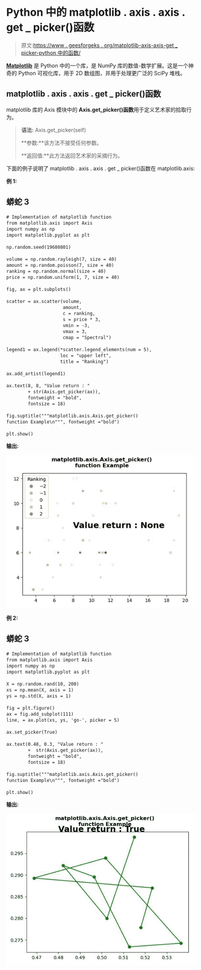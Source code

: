 # Python 中的 matplotlib . axis . axis . get _ picker()函数

> 原文:[https://www . geesforgeks . org/matplotlib-axis-axis-get _ picker-python 中的函数/](https://www.geeksforgeeks.org/matplotlib-axis-axis-get_picker-function-in-python/)

[**Matplotlib**](https://www.geeksforgeeks.org/python-introduction-matplotlib/) 是 Python 中的一个库，是 NumPy 库的数值-数学扩展。这是一个神奇的 Python 可视化库，用于 2D 数组图，并用于处理更广泛的 SciPy 堆栈。

## matplotlib . axis . axis . get _ picker()函数

matplotlib 库的 Axis 模块中的 **Axis.get_picker()函数**用于定义艺术家的拾取行为。

> **语法:** Axis.get_picker(self)
> 
> **参数:**该方法不接受任何参数。
> 
> **返回值:**此方法返回艺术家的采摘行为。

下面的例子说明了 matplotlib . axis . axis . get _ picker()函数在 matplotlib.axis:

**例 1:**

## 蟒蛇 3

```
# Implementation of matplotlib function
from matplotlib.axis import Axis
import numpy as np  
import matplotlib.pyplot as plt  

np.random.seed(19680801)  

volume = np.random.rayleigh(7, size = 40)  
amount = np.random.poisson(7, size = 40)  
ranking = np.random.normal(size = 40)  
price = np.random.uniform(1, 7, size = 40)  

fig, ax = plt.subplots()  

scatter = ax.scatter(volume,  
                     amount,  
                     c = ranking,  
                     s = price * 3,  
                     vmin = -3,   
                     vmax = 3,  
                     cmap = "Spectral")  

legend1 = ax.legend(*scatter.legend_elements(num = 5),  
                    loc = "upper left",  
                    title = "Ranking")  

ax.add_artist(legend1)  

ax.text(8, 8, "Value return : "
        + str(Axis.get_picker(ax)),  
        fontweight = "bold",  
        fontsize = 18) 

fig.suptitle("""matplotlib.axis.Axis.get_picker()
function Example\n""", fontweight ="bold")  

plt.show()
```

**输出:**

![](img/510d3e8d128bfb7f4585ca439d3bc5b1.png)

**例 2:**

## 蟒蛇 3

```
# Implementation of matplotlib function
from matplotlib.axis import Axis
import numpy as np  
import matplotlib.pyplot as plt  

X = np.random.rand(10, 200)  
xs = np.mean(X, axis = 1)  
ys = np.std(X, axis = 1)  

fig = plt.figure()  
ax = fig.add_subplot(111)  
line, = ax.plot(xs, ys, 'go-', picker = 5)  

ax.set_picker(True)  

ax.text(0.48, 0.3, "Value return : " 
        +  str(Axis.get_picker(ax)),  
        fontweight = "bold",  
        fontsize = 18)  

fig.suptitle("""matplotlib.axis.Axis.get_picker()
function Example\n""", fontweight ="bold")  

plt.show()
```

**输出:**

![](img/e4575bd337f5aacaf2736f0f16b93c9f.png)